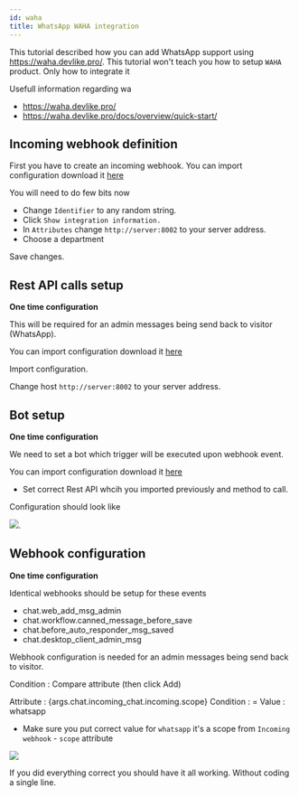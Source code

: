 ```yaml
---
id: waha
title: WhatsApp WAHA integration
---
```


This tutorial described how you can add WhatsApp support using https://waha.devlike.pro/. This tutorial won't teach you how to setup `WAHA` product. Only how to integrate it

Usefull information regarding wa

* https://waha.devlike.pro/
* https://waha.devlike.pro/docs/overview/quick-start/

## Incoming webhook definition

First you have to create an incoming webhook. You can import configuration download it [here](/img/integration/waha/incoming-webhook.json)

You will need to do few bits now

* Change `Identifier` to any random string.
* Click `Show integration information.`
* In `Attributes` change `http://server:8002` to your server address.
* Choose a department

Save changes.

## Rest API calls setup

**One time configuration**

This will be required for an admin messages being send back to visitor (WhatsApp).

You can import configuration download it [here](/img/integration/waha/rest-api.json)


Import configuration. 

Change host `http://server:8002` to your server address.

## Bot setup

**One time configuration**

We need to set a bot which trigger will be executed upon webhook event.

You can import configuration download it [here](/img/integration/waha/bot.json)


* Set correct Rest API whcih you imported previously and method to call.

Configuration should look like

![](/img/integration/whatsapp-bot.png).

## Webhook configuration

**One time configuration**

Identical webhooks should be setup for these events

* chat.web_add_msg_admin
* chat.workflow.canned_message_before_save
* chat.before_auto_responder_msg_saved
* chat.desktop_client_admin_msg

Webhook configuration is needed for an admin messages being send back to visitor.

Condition : Compare attribute (then click Add)

Attribute : {args.chat.incoming_chat.incoming.scope}
Condition : =
Value     : whatsapp


* Make sure you put correct value for `whatsapp` it's a scope from `Incoming webhook` - `scope` attribute

![](/img/integration/whatsapp-webhook.png)

If you did everything correct you should have it all working. Without coding a single line.
